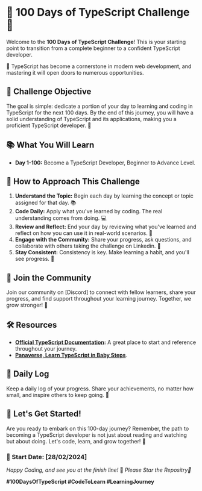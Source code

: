 # 🚀 100 Days of TypeScript Challenge 🚀

Welcome to the **100 Days of TypeScript Challenge**!
This is your starting point to transition from a complete beginner to a confident TypeScript developer. <br>

🌟 TypeScript has become a cornerstone in modern web development, and mastering it will open doors to numerous opportunities.

## 🎯 Challenge Objective

The goal is simple: dedicate a portion of your day to learning and coding in TypeScript for the next 100 days. By the end of this journey, you will have a solid understanding of TypeScript and its applications, making you a proficient TypeScript developer. 🌈

## 📚 What You Will Learn

- **Day 1-100:** Become a TypeScript Developer, Beginner to Advance Level. 

## 📖 How to Approach This Challenge

1. **Understand the Topic:** Begin each day by learning the concept or topic assigned for that day. 📚
2. **Code Daily:** Apply what you've learned by coding. The real understanding comes from doing. 💻
3. **Review and Reflect:** End your day by reviewing what you've learned and reflect on how you can use it in real-world scenarios. 🤔
4. **Engage with the Community:** Share your progress, ask questions, and collaborate with others taking the challenge on Linkedin. 👥
5. **Stay Consistent:** Consistency is key. Make learning a habit, and you'll see progress. 🌱

## 🤝 Join the Community

Join our community on [Discord] to connect with fellow learners, share your progress, and find support throughout your learning journey. Together, we grow stronger! 🌟

## 🛠️ Resources

- **[Official TypeScript Documentation](https://www.typescriptlang.org/):** A great place to start and reference throughout your journey.
- **[Panaverse, Learn TypeScript in Baby Steps](https://github.com/panaverse/learn-typescript)**.

## 📝 Daily Log

Keep a daily log of your progress. Share your achievements, no matter how small, and inspire others to keep going. 💪

## 💪 Let's Get Started!

Are you ready to embark on this 100-day journey? Remember, the path to becoming a TypeScript developer is not just about reading and watching but about doing. Let's code, learn, and grow together! 🚀

### 📅 Start Date: [28/02/2024]

*Happy Coding, and see you at the finish line!* 🏁
*Please Star the Repositry🌟*

**#100DaysOfTypeScript #CodeToLearn #LearningJourney**